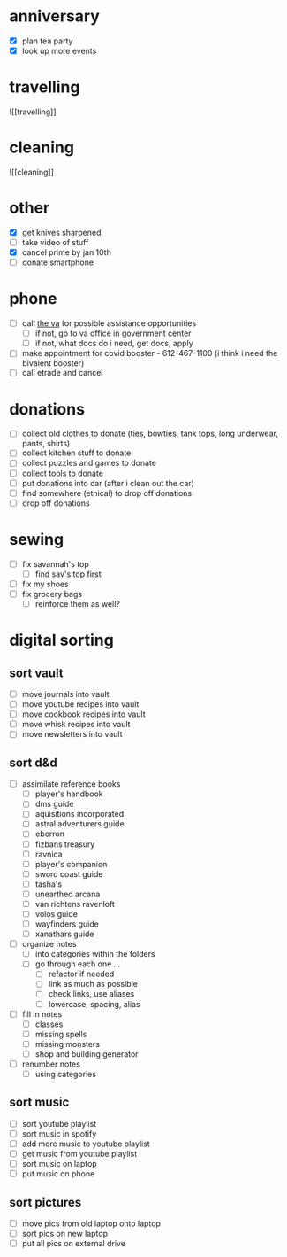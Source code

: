 # anniversary

- [x] plan tea party
- [x] look up more events

# travelling
![[travelling]]

# cleaning
![[cleaning]]

# other

- [x] get knives sharpened
- [ ] take video of stuff
- [x] cancel prime by jan 10th
- [ ] donate smartphone

# phone

- [ ] call [the va](https://www.va.gov/contact-us/) for possible assistance opportunities
	- [ ] if not, go to va office in government center
	- [ ] if not, what docs do i need, get docs, apply
- [ ] make appointment for covid booster - 612-467-1100 (i think i need the bivalent booster)
- [ ] call etrade and cancel

# donations

- [ ] collect old clothes to donate (ties, bowties, tank tops, long underwear, pants, shirts)
- [ ] collect kitchen stuff to donate
- [ ] collect puzzles and games to donate
- [ ] collect tools to donate
- [ ] put donations into car (after i clean out the car)
- [ ] find somewhere (ethical) to drop off donations
- [ ] drop off donations

# sewing

- [ ] fix savannah's top
	- [ ] find sav's top first
- [ ] fix my shoes
- [ ] fix grocery bags
	- [ ] reinforce them as well?

# digital sorting

## sort vault

- [ ] move journals into vault
- [ ] move youtube recipes into vault
- [ ] move cookbook recipes into vault
- [ ] move whisk recipes into vault
- [ ] move newsletters into vault

## sort d&d

- [ ] assimilate reference books
	- [ ] player's handbook
	- [ ] dms guide
	- [ ] aquisitions incorporated
	- [ ] astral adventurers guide
	- [ ] eberron
	- [ ] fizbans treasury
	- [ ] ravnica
	- [ ] player's companion
	- [ ] sword coast guide
	- [ ] tasha's
	- [ ] unearthed arcana
	- [ ] van richtens ravenloft
	- [ ] volos guide
	- [ ] wayfinders guide
	- [ ] xanathars guide
- [ ] organize notes
	- [ ] into categories within the folders
	- [ ] go through each one ...
		- [ ] refactor if needed
		- [ ] link as much as possible
		- [ ] check links, use aliases
		- [ ] lowercase, spacing, alias
- [ ] fill in notes
	- [ ] classes
	- [ ] missing spells
	- [ ] missing monsters
	- [ ] shop and building generator
- [ ] renumber notes
	- [ ] using categories

## sort music

- [ ] sort youtube playlist
- [ ] sort music in spotify
- [ ] add more music to youtube playlist
- [ ] get music from youtube playlist
- [ ] sort music on laptop
- [ ] put music on phone

## sort pictures

- [ ] move pics from old laptop onto laptop
- [ ] sort pics on new laptop
- [ ] put all pics on external drive

